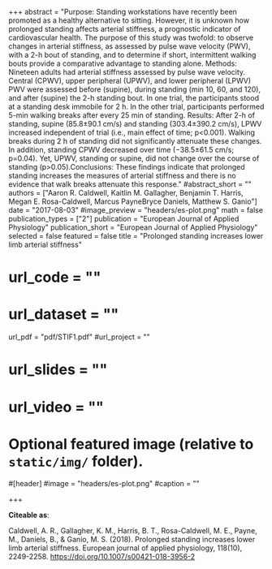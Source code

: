 +++
abstract = "Purpose: Standing workstations have recently been promoted as a healthy alternative to sitting. However, it is unknown how prolonged standing affects arterial stiffness, a prognostic indicator of cardiovascular health. The purpose of this study was twofold: to observe changes in arterial stiffness, as assessed by pulse wave velocity (PWV), with a 2-h bout of standing, and to determine if short, intermittent walking bouts provide a comparative advantage to standing alone. Methods: Nineteen adults had arterial stiffness assessed by pulse wave velocity. Central (CPWV), upper peripheral (UPWV), and lower peripheral (LPWV) PWV were assessed before (supine), during standing (min 10, 60, and 120), and after (supine) the 2-h standing bout. In one trial, the participants stood at a standing desk immobile for 2 h. In the other trial, participants performed 5-min walking breaks after every 25 min of standing. Results: After 2-h of standing, supine (85.8±90.1 cm/s) and standing (303.4±390.2 cm/s), LPWV increased independent of trial (i.e., main effect of time; p<0.001). Walking breaks during 2 h of standing did not significantly attenuate these changes. In addition, standing CPWV decreased over time (−38.5±61.5 cm/s; p=0.04). Yet, UPWV, standing or supine, did not change over the course of standing (p>0.05).Conclusions: These findings indicate that prolonged standing increases the measures of arterial stiffness and there is no evidence that walk breaks attenuate this response."
#abstract_short = ""
authors = ["Aaron R. Caldwell, Kaitlin M. Gallagher, Benjamin T. Harris, Megan E. Rosa-Caldwell, Marcus PayneBryce Daniels, Matthew S. Ganio"]
date = "2017-08-03"
#image_preview = "headers/es-plot.png"
math = false
publication_types = ["2"]
publication = "European Journal of Applied Physiology"
publication_short = "European Journal of Applied Physiology"
selected = false
featured = false
title = "Prolonged standing increases lower limb arterial stiffness"
# url_code = ""
# url_dataset = ""
url_pdf = "pdf/STIF1.pdf"
#url_project = ""
# url_slides = ""
# url_video = ""



# Optional featured image (relative to `static/img/` folder).
#[header]
#image = "headers/es-plot.png"
#caption = ""

+++



**Citeable as**:

Caldwell, A. R., Gallagher, K. M., Harris, B. T., Rosa-Caldwell, M. E., Payne, M., Daniels, B., & Ganio, M. S. (2018). Prolonged standing increases lower limb arterial stiffness. European journal of applied physiology, 118(10), 2249-2258.  https://doi.org/10.1007/s00421-018-3956-2
